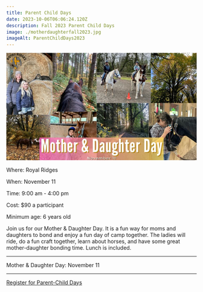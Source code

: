 ```yaml
---
title: Parent Child Days
date: 2023-10-06T06:06:24.120Z
description: Fall 2023 Parent Child Days
image: ./motherdaughterfall2023.jpg
imageAlt: ParentChildDays2023
---
```

![parentchilddays](motherdaughterfall2023.jpg "Mother & Daughter Day Fall 2023")

<div className="text-center">
    <p className="my-2"><span className="font-semibold">Where:&nbsp;</span>Royal Ridges</p>
    <p className="mb-2"><span className="font-semibold">When:&nbsp;</span>November 11</p>
    <p className="mb-2"><span className="font-semibold">Time:&nbsp;</span>9:00 am - 4:00 pm</p>
    <p className="mb-2"><span className="font-semibold">Cost:&nbsp;</span>$90 a participant</p><p className="mb-2"><span className="font-semibold">Minimum age:&nbsp;</span>6 years old</p>
</div>

<p className="my-4">Join us for our Mother & Daughter Day. It is a fun way for moms and daughters to bond and enjoy a fun day of camp together. The ladies will ride, do a fun craft together, learn about horses, and have some great mother-daughter bonding time. Lunch is included.</p>

<hr />

<div className="Text-center">

 <p>Mother & Daughter Day: November 11</p>
</div>

<hr />

<div className='text-center mt-4'>
    <a 
        href='https://www.ultracamp.com/info/upcomingSessions.aspx?idCamp=1145&campCode=151'
        className='text-green-200 hover:text-indigo-400 hover:underline font-cursive text-2xl'
        target='_blank' 
        rel='noopener noreferrer'
    >Register for Parent-Child Days</a>
</div>